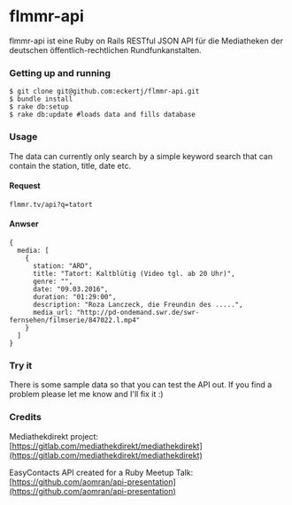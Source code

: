 # flmmr-api

flmmr-api ist eine Ruby on Rails RESTful JSON API für die Mediatheken der deutschen öffentlich-rechtlichen Rundfunkanstalten.


### Getting up and running

```
$ git clone git@github.com:eckertj/flmmr-api.git
$ bundle install
$ rake db:setup
$ rake db:update #loads data and fills database
```

### Usage
The data can currently only search by a simple keyword search that can contain the station, title, date etc.

#### Request
```
flmmr.tv/api?q=tatort
```

#### Anwser
```
{
  media: [
    {
      station: "ARD",
      title: "Tatort: Kaltblütig (Video tgl. ab 20 Uhr)",
      genre: "",
      date: "09.03.2016",
      duration: "01:29:00",
      description: "Roza Lanczeck, die Freundin des .....",
      media_url: "http://pd-ondemand.swr.de/swr-fernsehen/filmserie/847022.l.mp4"
    }
  ]
}
```


### Try it


There is some sample data so that you can test the API out. If you find a problem please let me know and I'll fix it :)


### Credits

Mediathekdirekt project: [https://gitlab.com/mediathekdirekt/mediathekdirekt](https://gitlab.com/mediathekdirekt/mediathekdirekt)

EasyContacts API created for a Ruby Meetup Talk: [https://github.com/aomran/api-presentation](https://github.com/aomran/api-presentation)
